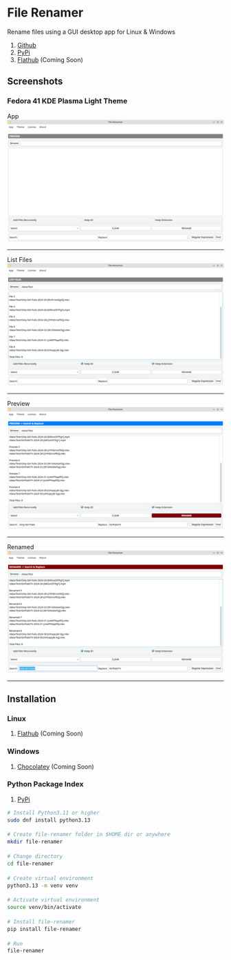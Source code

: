 # File Renamer
Rename files using a GUI desktop app for Linux & Windows

1. [Github](https://github.com/mcarlos101/file-renamer)
1. [PyPi](https://pypi.org/project/file-renamer/)
1. [Flathub](https://flathub.org/apps/io.github.mcarlos101.file-renamer) (Coming Soon)

## Screenshots

### Fedora 41 KDE Plasma Light Theme
App
![file-renamer app](https://raw.githubusercontent.com/mcarlos101/file-renamer/refs/heads/main/screenshots/fedora-linux-41/light/01-file-renamer-app.png)

***

List Files
![List Files](https://raw.githubusercontent.com/mcarlos101/file-renamer/refs/heads/main/screenshots/fedora-linux-41/light/02-file-renamer-list-files.png)

***

Preview
![Preview](https://raw.githubusercontent.com/mcarlos101/file-renamer/refs/heads/main/screenshots/fedora-linux-41/light/03-file-renamer-preview.png)

***

Renamed
![Renamed](https://raw.githubusercontent.com/mcarlos101/file-renamer/refs/heads/main/screenshots/fedora-linux-41/light/04-file-renamer-renamed.png)

***

## Installation

###  Linux
1. [Flathub](https://flathub.org/apps/io.github.mcarlos101.file-renamer) (Coming Soon)

### Windows
1. [Chocolatey](https://chocolatey.org) (Coming Soon)

### Python Package Index
1. [PyPi](https://pypi.org/project/file-renamer/)

```bash
# Install Python3.11 or higher
sudo dnf install python3.13

# Create file-renamer folder in $HOME dir or anywhere
mkdir file-renamer

# Change directory
cd file-renamer

# Create virtual environment
python3.13 -m venv venv

# Activate virtual environment
source venv/bin/activate

# Install file-renamer
pip install file-renamer

# Run
file-renamer
```
